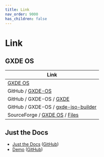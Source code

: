 ```yaml
---
title: Link
nav_order: 9000
has_children: false
---
```



# Link




## GXDE OS

| Link |
| ---- |
| [GXDE OS](https://www.gxde.org/) |
| GitHub / [GXDE-OS](https://github.com/GXDE-OS) |
| GitHub / GXDE-OS / [GXDE](https://github.com/GXDE-OS/GXDE) |
| GitHub / GXDE-OS / [gxde-iso-builder](https://github.com/GXDE-OS/gxde-iso-builder) |
| SourceForge / [GXDE OS](https://sourceforge.net/projects/gxde-os/) / [Files](https://sourceforge.net/projects/gxde-os/files/) |




## Just the Docs

* [Just the Docs](https://pmarsceill.github.io/just-the-docs/) ([GitHub](https://github.com/pmarsceill/just-the-docs))
* [Demo](https://pmarsceill.github.io/jtd-remote/) ([GitHub](https://github.com/pmarsceill/jtd-remote))
